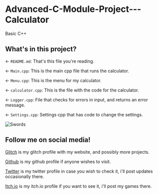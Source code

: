 # Advanced-C-Module-Project---Calculator

Basic C++ 

## What's in this project?

← `README.md`: That's this file you're reading.

← `Main.cpp`: This is the main cpp file that runs the calculator.

← `Menu.cpp`: This is the menu for my calculator.

← `calculator.cpp`: This is the file with the code for the calculator.

← `Logger.cpp`: File that checks for errors in input, and returns an error message.

← `Settings.cpp`: Settings cpp that has code to change the settings.

![Swords](https://cdn.glitch.global/56855dbd-c685-47e7-8866-0983db1c6655/shirou.png?v=1664809102616)

## Follow me on social media!

[Glitch](https://glitch.com/@AlexGama11) is my glitch profile with my website, and possibly more projects.

[Github](https://github.com/AlexGama11) is my github profile if anyone wishes to visit.

[Twitter](https://twitter.com/Alex_CorreiaG) is my twitter profile in case you wish to check it, i'll post updates occasionally there.

[Itch.io](https://alexmango.itch.io) is my itch.io profile if you want to see it, i'll post my games there.
